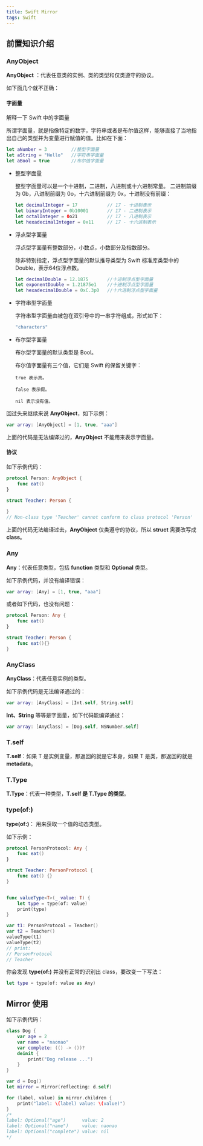 ```yaml
---
title: Swift Mirror
tags: Swift
---
```


## 前置知识介绍

### AnyObject

**AnyObject** ：代表任意类的实例、类的类型和仅类遵守的协议。

如下面几个就不正确：

#### 字面量

解释一下 Swift 中的字面量

所谓字面量，就是指像特定的数字，字符串或者是布尔值这样，能够直接了当地指出自己的类型并为变量进行赋值的值。比如在下面：

```swift
let aNumber = 3         //整型字面量
let aString = "Hello"   //字符串字面量
let aBool = true        //布尔值字面量
```

- 整型字面量

  整型字面量可以是一个十进制，二进制，八进制或十六进制常量。 二进制前缀为 0b，八进制前缀为 0o，十六进制前缀为 0x，十进制没有前缀：

  ```swift
  let decimalInteger = 17           // 17 - 十进制表示
  let binaryInteger = 0b10001       // 17 - 二进制表示
  let octalInteger = 0o21           // 17 - 八进制表示
  let hexadecimalInteger = 0x11     // 17 - 十六进制表示
  ```

- 浮点型字面量

  浮点型字面量有整数部分，小数点，小数部分及指数部分。

  除非特别指定，浮点型字面量的默认推导类型为 Swift 标准库类型中的 Double，表示64位浮点数。

  ```swift
  let decimalDouble = 12.1875       //十进制浮点型字面量
  let exponentDouble = 1.21875e1    //十进制浮点型字面量
  let hexadecimalDouble = 0xC.3p0   //十六进制浮点型字面量
  ```

- 字符串型字面量

  字符串型字面量由被包在双引号中的一串字符组成，形式如下：

  ```swift
  "characters"
  ```

- 布尔型字面量

  布尔型字面量的默认类型是 Bool。

  布尔值字面量有三个值，它们是 Swift 的保留关键字：

  ```
  true 表示真。
  
  false 表示假。
  
  nil 表示没有值。
  ```

回过头来继续来说 **AnyObject**，如下示例：

```swift
var array: [AnyObject] = [1, true, "aaa"]
```

上面的代码是无法编译过的，**AnyObject** 不能用来表示字面量。

#### 协议

如下示例代码：

```swift
protocol Person: AnyObject {
    func eat()
}

struct Teacher: Person {
    
}
// Non-class type 'Teacher' cannot conform to class protocol 'Person'
```

上面的代码无法编译过去，**AnyObject** 仅类遵守的协议，所以 **struct** 需要改写成 **class**。

### Any

**Any**：代表任意类型，包括 **function** 类型和 **Optional** 类型。

如下示例代码，并没有编译错误：

```swift
var array: [Any] = [1, true, "aaa"]
```

或者如下代码，也没有问题：

```swift
protocol Person: Any {
    func eat()
}

struct Teacher: Person {
    func eat(){}
}
```

### AnyClass

**AnyClass**：代表任意实例的类型。

如下示例代码是无法编译通过的：

```swift
var array: [AnyClass] = [Int.self, String.self]
```

**Int、String** 等等是字面量，如下代码能编译通过：

```swift
var array: [AnyClass] = [Dog.self, NSNumber.self]
```

### T.self

**T.self**：如果 T 是实例变量，那返回的就是它本身，如果 T 是类，那返回的就是 **metadata**。

### T.Type

**T.Type**：代表一种类型，**T.self 是 T.Type 的类型**。

### type(of:)

**type(of:)**： 用来获取一个值的动态类型。

如下示例：

```swift
protocol PersonProtocol: Any {
    func eat()
}

struct Teacher: PersonProtocol {
    func eat() {}
}


func valueType<T>(_ value: T) {
    let type = type(of: value)
    print(type)
}

var t1: PersonProtocol = Teacher()
var t2 = Teacher()
valueType(t1)
valueType(t2)
// print:
// PersonProtocol
// Teacher
```

你会发现 **type(of:)** 并没有正常的识别出 class，要改变一下写法：

```swift
let type = type(of: value as Any)
```

## Mirror 使用

如下示例代码：

```swift
class Dog {
    var age = 2
    var name = "naonao"
    var complete: (() -> ())?
    deinit {
        print("Dog release ...")
    }
}

var d = Dog()
let mirror = Mirror(reflecting: d.self)

for (label, value) in mirror.children {
    print("label: \(label) value: \(value)")
}
/*
label: Optional("age")      value: 2
label: Optional("name")     value: naonao
label: Optional("complete") value: nil
*/
```
